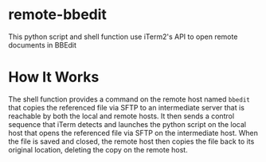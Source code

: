 # remote-bbedit
This python script and shell function use iTerm2's API to open remote documents in BBEdit

# How It Works #

The shell function provides a command on the remote host named `bbedit` that copies the referenced file via SFTP to an intermediate server that is reachable by both the local and remote hosts. It then sends a control sequence that iTerm detects and launches the python script on the local host that opens the referenced file via SFTP on the intermediate host. When the file is saved and closed, the remote host then copies the file back to its original location, deleting the copy on the remote host.